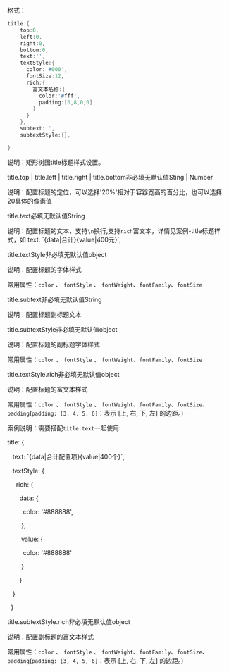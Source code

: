格式：

```d
title:{
    top:0,
    left:0,
    right:0,
    bottom:0,
    text:'',
    textStyle:{
      color:'#000',
      fontSize:12,
      rich:{
        富文本名称:{
          color:'#fff',
          padding:[0,8,0,0]
        }
      }
    },
    subtext:'',
    subtextStyle:{},

}
```

说明：矩形树图title标题样式设置。

<p class='ev_expand_title'>title.top | title.left | title.right | title.bottom<span class='ev_expand_required'>非必填</span><span class='ev_expand_defaults'>无默认值</span><span class='ev_expand_type'>Sting | Number</span>
<p class='ev_expand_introduce'>说明：配置标题的定位，可以选择'20%'相对于容器宽高的百分比，也可以选择20具体的像素值

<p class='ev_expand_title'>title.text<span class='ev_expand_required'>必填</span><span class='ev_expand_defaults'>无默认值</span><span class='ev_expand_type'>String</span>
<p class='ev_expand_introduce'>说明：配置标题的文本，支持<code>\n</code>换行,支持<code>rich</code>富文本，详情见案例-title标题样式，如 text: `{data|合计}{value|400元}`,

<p class='ev_expand_title'>title.textStyle<span class='ev_expand_required'>非必填</span><span class='ev_expand_defaults'>无默认值</span><span class='ev_expand_type'>object</span>
<p class='ev_expand_introduce'>说明：配置标题的字体样式
<p class='ev_expand_introduce'>常用属性：<code>color</code> 、 <code>fontStyle</code> 、 <code>fontWeight</code>、<code>fontFamily</code>、<code>fontSize</code>

<p class='ev_expand_title'>title.subtext<span class='ev_expand_required'>非必填</span><span class='ev_expand_defaults'>无默认值</span><span class='ev_expand_type'>String</span>
<p class='ev_expand_introduce'>说明：配置标题副标题文本

<p class='ev_expand_title'>title.subtextStyle<span class='ev_expand_required'>非必填</span><span class='ev_expand_defaults'>无默认值</span><span class='ev_expand_type'>object</span>
<p class='ev_expand_introduce'>说明：配置标题的副标题字体样式
<p class='ev_expand_introduce'>常用属性：<code>color</code> 、 <code>fontStyle</code> 、 <code>fontWeight</code>、<code>fontFamily</code>、<code>fontSize</code>

<p class='ev_expand_title'>title.textStyle.rich<span class='ev_expand_required'>非必填</span><span class='ev_expand_defaults'>无默认值</span><span class='ev_expand_type'>object</span>
<p class='ev_expand_introduce'>说明：配置标题的富文本样式
<p class='ev_expand_introduce'>常用属性：<code>color</code> 、 <code>fontStyle</code> 、 <code>fontWeight</code>、<code>fontFamily</code>、<code>fontSize</code>、<code>padding</code>(<code>padding: [3, 4, 5, 6]</code>：表示 [上, 右, 下, 左] 的边距。)
<p class='ev_expand_introduce'>案例说明：需要搭配<code>title.text</code>一起使用:
<p class='ev_expand_introduce'>title: {
<p class='ev_expand_introduce'> &nbsp;&nbsp;   text: `{data|合计配置项}{value|400个}`,
<p class='ev_expand_introduce'> &nbsp;&nbsp;   textStyle: {
<p class='ev_expand_introduce'> &nbsp;&nbsp;&nbsp;&nbsp;    rich: {
<p class='ev_expand_introduce'> &nbsp;&nbsp;&nbsp;&nbsp;&nbsp;&nbsp;      data: {
<p class='ev_expand_introduce'> &nbsp;&nbsp;&nbsp;&nbsp;&nbsp;&nbsp;&nbsp;&nbsp;       color: '#888888',
<p class='ev_expand_introduce'> &nbsp;&nbsp;&nbsp;&nbsp;&nbsp;&nbsp;&nbsp;       },
<p class='ev_expand_introduce'> &nbsp;&nbsp;&nbsp;&nbsp;&nbsp;&nbsp;&nbsp;       value: {
<p class='ev_expand_introduce'> &nbsp;&nbsp;&nbsp;&nbsp;&nbsp;&nbsp;&nbsp;&nbsp;         color: '#888888'
<p class='ev_expand_introduce'> &nbsp;&nbsp;&nbsp;&nbsp;&nbsp;&nbsp;&nbsp;      }
<p class='ev_expand_introduce'> &nbsp;&nbsp;&nbsp;&nbsp;&nbsp;&nbsp;     }
<p class='ev_expand_introduce'> &nbsp;&nbsp;  }
<p class='ev_expand_introduce'> &nbsp;&nbsp;}

<p class='ev_expand_title'>title.subtextStyle.rich<span class='ev_expand_required'>非必填</span><span class='ev_expand_defaults'>无默认值</span><span class='ev_expand_type'>object</span>
<p class='ev_expand_introduce'>说明：配置副标题的富文本样式
<p class='ev_expand_introduce'>常用属性：<code>color</code> 、 <code>fontStyle</code> 、 <code>fontWeight</code>、<code>fontFamily</code>、<code>fontSize</code>、<code>padding</code>(<code>padding: [3, 4, 5, 6]</code>：表示 [上, 右, 下, 左] 的边距。)
